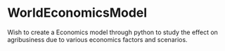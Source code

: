 # WorldEconomicsModel
Wish to create a Economics model through python to study the effect on agribusiness due to various economics factors and scenarios. 
